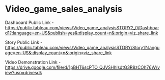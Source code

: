 # Video_game_sales_analysis


Dashboard Public Link - https://public.tableau.com/views/Video_game_analysisSTORY2_0/Dashboard1?:language=en-US&publish=yes&:display_count=n&:origin=viz_share_link

Story Public Link - https://public.tableau.com/views/Video_game_analysisSTORY/Story1?:language=en-US&:display_count=n&:origin=viz_share_link

Video Demonstration Link - https://drive.google.com/file/d/1pBHT6scPTO_QJVSHhlsdtG3R8zCOh76W/view?usp=drivesdk
